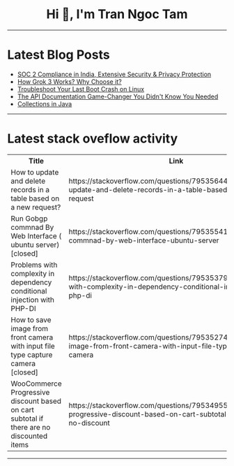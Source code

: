 <h1 align="center">Hi 👋, I'm Tran Ngoc Tam</h1>

---

# Latest Blog Posts 
<!-- BLOG-POST-LIST:START -->
- [SOC 2 Compliance in India, Extensive Security &amp; Privacy Protection](https://dev.to/cybersigma/soc-2-compliance-in-india-extensive-security-privacy-protection-40la)
- [How Grok 3 Works? Why Choose it?](https://dev.to/_37bbf0c253c0b3edec531e/how-grok-3-works-why-choose-it-4085)
- [Troubleshoot Your Last Boot Crash on Linux](https://dev.to/jakariya3/troubleshoot-your-last-boot-crash-on-linux-11hl)
- [The API Documentation Game-Changer You Didn&#39;t Know You Needed](https://dev.to/apilover/the-api-documentation-game-changer-you-didnt-know-you-needed-101l)
- [Collections in Java](https://dev.to/neelakandan_ravi_2000/collections-in-java-35mm)
<!-- BLOG-POST-LIST:END -->

---

# Latest stack oveflow activity
<table>
  <tr><th>Title</th><th>Link</th></tr>
  <!-- STACKOVERFLOW:START --><tr><td>How to update and delete records in a table based on a new request?</td><td>https://stackoverflow.com/questions/79535644/how-to-update-and-delete-records-in-a-table-based-on-a-new-request</td></tr><tr><td>Run Gobgp commnad By Web Interface &lpar; ubuntu server&rpar; [closed]</td><td>https://stackoverflow.com/questions/79535541/run-gobgp-commnad-by-web-interface-ubuntu-server</td></tr><tr><td>Problems with complexity in dependency conditional injection with PHP-DI</td><td>https://stackoverflow.com/questions/79535379/problems-with-complexity-in-dependency-conditional-injection-with-php-di</td></tr><tr><td>How to save image from front camera with input file type capture camera [closed]</td><td>https://stackoverflow.com/questions/79535274/how-to-save-image-from-front-camera-with-input-file-type-capture-camera</td></tr><tr><td>WooCommerce Progressive discount based on cart subtotal if there are no discounted items</td><td>https://stackoverflow.com/questions/79534955/woocommerce-progressive-discount-based-on-cart-subtotal-if-there-are-no-discount</td></tr><!-- STACKOVERFLOW:END -->
</table>

---


